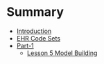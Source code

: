 # Summary

* [Introduction](README.md)
* [EHR Code Sets](chapter1.md)
* [Part-1](part-1.md)
  * [Lesson 5 Model Building](part-1/lesson-5-model-building.md)

